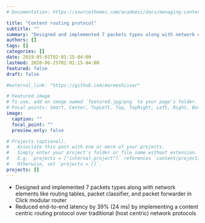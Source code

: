 ```yaml
---
# Documentation: https://sourcethemes.com/academic/docs/managing-content/

title: "Content routing protocol"
subtitle: ""
summary: "Designed and implemented 7 packets types along with network elements like routing tables, packet classifier, and packet forwarder in Click modular router"
authors: []
tags: []
categories: []
date: 2019-05-01T02:01:15-04:00
lastmod: 2020-06-25T02:01:15-04:00
featured: false
draft: false

#external_link: "https://github.com/mareeshissar" 

# Featured image
# To use, add an image named `featured.jpg/png` to your page's folder.
# Focal points: Smart, Center, TopLeft, Top, TopRight, Left, Right, BottomLeft, Bottom, BottomRight.
image:
  caption: ""
  focal_point: ""
  preview_only: false

# Projects (optional).
#   Associate this post with one or more of your projects.
#   Simply enter your project's folder or file name without extension.
#   E.g. `projects = ["internal-project"]` references `content/project/deep-learning/index.md`.
#   Otherwise, set `projects = []`.
projects: []
---
```

- Designed and implemented 7 packets types along with network elements like routing tables, packet classifier, and packet forwarder in Click modular router
- Reduced end-to-end latency by 39% (24 ms) by implementing a content centric routing protocol over traditional (host centric) network protocols